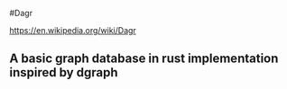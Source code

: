 #Dagr

https://en.wikipedia.org/wiki/Dagr


## A basic graph database in rust implementation inspired by dgraph
